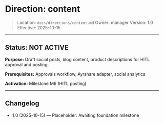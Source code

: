 # Direction: content

> Location: `docs/directions/content.md`
> Owner: manager
> Version: 1.0
> Effective: 2025-10-15

---

## Status: NOT ACTIVE

**Purpose:** Draft social posts, blog content, product descriptions for HITL approval and posting.

**Prerequisites:** Approvals workflow, Ayrshare adapter, social analytics

**Activation:** Milestone M6 (HITL posting)

---

## Changelog
* 1.0 (2025-10-15) — Placeholder: Awaiting foundation milestone
